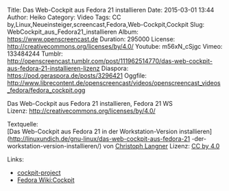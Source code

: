 Title: Das Web-Cockpit aus Fedora 21 installieren
Date: 2015-03-01 13:44
Author: Heiko
Category: Video
Tags: CC by,Linux,Neueinsteiger,screencast,Fedora,Web-Cockpit,Cockpit
Slug: WebCockpit_aus_Fedora21_installieren
Album: https://www.openscreencast.de
Duration: 295000
License: http://creativecommons.org/licenses/by/4.0/
Youtube: m56xN_cSjgc
Vimeo: 133484244
Tumblr: http://openscreencast.tumblr.com/post/111962514770/das-web-cockpit-aus-fedora-21-installieren-lizenz
Diaspora: https://pod.geraspora.de/posts/3296421
Oggfile: http://www.librecontent.de/openscreencast/videos/openscreencast_videos_fedora/fedora_cockpit.ogg

Das Web-Cockpit aus Fedora 21 installieren, Fedora 21 WS  
Lizenz: <http://creativecommons.org/licenses/by/4.0/>  
  
Textquelle:  
[Das Web-Cockpit aus Fedora 21 in der Workstation-Version
installieren](http://linuxundich.de/gnu-linux/das-web-cockpit-aus-fedora-21
-der-workstation-version-installieren/) von [Christoph
Langner](http://linuxundich.de/) Lizenz: [CC by
4.0](http://creativecommons.org/licenses/by/4.0/)

Links:

  * [cockpit-project](http://cockpit-project.org/ "Link zu cockpit-project.org")
  * [Fedora Wiki:Cockpit](http://fedoraproject.org/wiki/Changes/CockpitManagementConsole#How_To_Test "Link zu fedoraproject.org")

